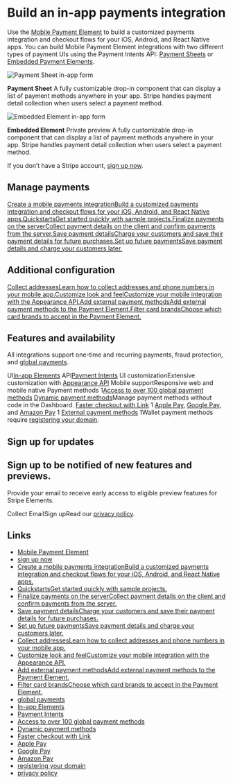 # Build an in-app payments integration

Use the [Mobile Payment
Element](https://docs.stripe.com/payments/elements/mobile-payment-element) to
build a customized payments integration and checkout flows for your iOS,
Android, and React Native apps. You can build Mobile Payment Element
integrations with two different types of payment UIs using the Payment Intents
API: [Payment
Sheets](https://docs.stripe.com/payments/mobile/integration#compare-features-and-availability)
or [Embedded Payment
Elements](https://docs.stripe.com/payments/mobile/integration#compare-features-and-availability).

![Payment Sheet in-app
form](https://b.stripecdn.com/docs-statics-srv/assets/payment-sheet.63467c074c4908983eb8fb0ce5250e5f.png)

**Payment Sheet** A fully customizable drop-in component that can display a list
of payment methods anywhere in your app. Stripe handles payment detail
collection when users select a payment method.

![ Embedded Element in-app
form](https://b.stripecdn.com/docs-statics-srv/assets/mobile-payment-element.de700c536720f40087a00fde4b958b9a.png)

**Embedded Element** Private preview A fully customizable drop-in component that
can display a list of payment methods anywhere in your app. Stripe handles
payment detail collection when users select a payment method.

If you don’t have a Stripe account, [sign up
now](https://dashboard.stripe.com/register/payment_links).

## Manage payments

[Create a mobile payments integrationBuild a customized payments integration and
checkout flows for your iOS, Android, and React Native
apps.](https://docs.stripe.com/payments/mobile/accept-payment)[QuickstartsGet
started quickly with sample
projects.](https://docs.stripe.com/payments/mobile/quickstarts)[Finalize
payments on the serverCollect payment details on the client and confirm payments
from the
server.](https://docs.stripe.com/payments/mobile/finalize-payments-on-the-server)[Save
payment detailsCharge your customers and save their payment details for future
purchases.](https://docs.stripe.com/payments/mobile/save-during-payment)[Set up
future paymentsSave payment details and charge your customers
later.](https://docs.stripe.com/payments/mobile/set-up-future-payments)
## Additional configuration

[Collect addressesLearn how to collect addresses and phone numbers in your
mobile
app.](https://docs.stripe.com/payments/mobile/collect-addresses)[Customize look
and feelCustomize your mobile integration with the Appearance
API.](https://docs.stripe.com/elements/appearance-api/mobile)[Add external
payment methodsAdd external payment methods to the Payment
Element.](https://docs.stripe.com/payments/mobile/external-payment-methods)[Filter
card brandsChoose which card brands to accept in the Payment
Element.](https://docs.stripe.com/payments/mobile/filter-card-brands)
## Features and availability

All integrations support one-time and recurring payments, fraud protection, and
[global payments](https://stripe.com/global).

UI[In-app Elements](https://docs.stripe.com/payments/mobile) API[Payment
Intents](https://docs.stripe.com/payments/payment-intents) UI
customizationExtensive customization with [Appearance
API](https://docs.stripe.com/elements/appearance-api/mobile) Mobile
supportResponsive web and mobile native Payment methods 1[Access to over 100
global payment
methods](https://docs.stripe.com/payments/payment-methods/integration-options#choose-how-to-add-payment-methods)
[Dynamic payment
methods](https://docs.stripe.com/payments/payment-methods/dynamic-payment-methods)Manage
payment methods without code in the Dashboard. [Faster checkout with
Link](https://docs.stripe.com/payments/link) 1 [Apple
Pay](https://docs.stripe.com/apple-pay), [Google
Pay](https://docs.stripe.com/google-pay), and [Amazon
Pay](https://docs.stripe.com/payments/amazon-pay) 1 [External payment
methods](https://docs.stripe.com/payments/mobile/external-payment-methods)
1Wallet payment methods require [registering your
domain](https://docs.stripe.com/payments/payment-methods/pmd-registration).

## Sign up for updates

## Sign up to be notified of new features and previews.

Provide your email to receive early access to eligible preview features for
Stripe Elements.

Collect EmailSign upRead our [privacy policy](https://stripe.com/privacy).

## Links

- [Mobile Payment
Element](https://docs.stripe.com/payments/elements/mobile-payment-element)
- [sign up now](https://dashboard.stripe.com/register/payment_links)
- [Create a mobile payments integrationBuild a customized payments integration
and checkout flows for your iOS, Android, and React Native
apps.](https://docs.stripe.com/payments/mobile/accept-payment)
- [QuickstartsGet started quickly with sample
projects.](https://docs.stripe.com/payments/mobile/quickstarts)
- [Finalize payments on the serverCollect payment details on the client and
confirm payments from the
server.](https://docs.stripe.com/payments/mobile/finalize-payments-on-the-server)
- [Save payment detailsCharge your customers and save their payment details for
future purchases.](https://docs.stripe.com/payments/mobile/save-during-payment)
- [Set up future paymentsSave payment details and charge your customers
later.](https://docs.stripe.com/payments/mobile/set-up-future-payments)
- [Collect addressesLearn how to collect addresses and phone numbers in your
mobile app.](https://docs.stripe.com/payments/mobile/collect-addresses)
- [Customize look and feelCustomize your mobile integration with the Appearance
API.](https://docs.stripe.com/elements/appearance-api/mobile)
- [Add external payment methodsAdd external payment methods to the Payment
Element.](https://docs.stripe.com/payments/mobile/external-payment-methods)
- [Filter card brandsChoose which card brands to accept in the Payment
Element.](https://docs.stripe.com/payments/mobile/filter-card-brands)
- [global payments](https://stripe.com/global)
- [In-app Elements](https://docs.stripe.com/payments/mobile)
- [Payment Intents](https://docs.stripe.com/payments/payment-intents)
- [Access to over 100 global payment
methods](https://docs.stripe.com/payments/payment-methods/integration-options#choose-how-to-add-payment-methods)
- [Dynamic payment
methods](https://docs.stripe.com/payments/payment-methods/dynamic-payment-methods)
- [Faster checkout with Link](https://docs.stripe.com/payments/link)
- [Apple Pay](https://docs.stripe.com/apple-pay)
- [Google Pay](https://docs.stripe.com/google-pay)
- [Amazon Pay](https://docs.stripe.com/payments/amazon-pay)
- [registering your
domain](https://docs.stripe.com/payments/payment-methods/pmd-registration)
- [privacy policy](https://stripe.com/privacy)